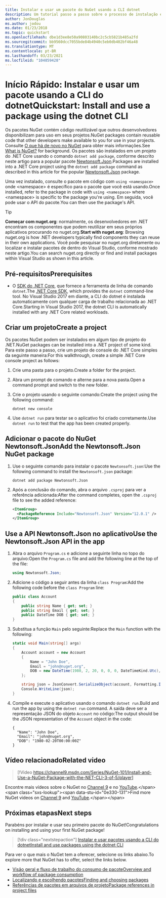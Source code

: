 ```yaml
---
title: Instalar e usar um pacote do NuGet usando a CLI dotnet
description: Um tutorial passo a passo sobre o processo de instalação e uso de um pacote NuGet em um projeto .NET Core.
author: JonDouglas
ms.author: jodou
ms.date: 01/23/2018
ms.topic: quickstart
ms.openlocfilehash: dbe1d3ee8e50a90803140bc2c5cb5821b485a2fd
ms.sourcegitcommit: bb9560dcc7055bde84b4940c5eb0db402bf46a48
ms.translationtype: MT
ms.contentlocale: pt-BR
ms.lasthandoff: 03/23/2021
ms.locfileid: "104859428"
---
```

# <a name="quickstart-install-and-use-a-package-using-the-dotnet-cli"></a><span data-ttu-id="0e330-103">Início Rápido: Instalar e usar um pacote usando a CLI do dotnet</span><span class="sxs-lookup"><span data-stu-id="0e330-103">Quickstart: Install and use a package using the dotnet CLI</span></span>

<span data-ttu-id="0e330-104">Os pacotes NuGet contém código reutilizável que outros desenvolvedores disponibilizam para uso em seus projetos.</span><span class="sxs-lookup"><span data-stu-id="0e330-104">NuGet packages contain reusable code that other developers make available to you for use in your projects.</span></span> <span data-ttu-id="0e330-105">Consulte [O que há de novo no NuGet](../What-is-NuGet.md) para obter mais informações.</span><span class="sxs-lookup"><span data-stu-id="0e330-105">See [What is NuGet?](../What-is-NuGet.md) for background.</span></span> <span data-ttu-id="0e330-106">Os pacotes são instalados em um projeto do .NET Core usando o comando `dotnet add package`, conforme descrito neste artigo para a popular pacote [Newtonsoft.Json](https://www.nuget.org/packages/Newtonsoft.Json/).</span><span class="sxs-lookup"><span data-stu-id="0e330-106">Packages are installed into a .NET Core project using the `dotnet add package` command as described in this article for the popular [Newtonsoft.Json](https://www.nuget.org/packages/Newtonsoft.Json/) package.</span></span>

<span data-ttu-id="0e330-107">Uma vez instalado, consulte o pacote em código com `using <namespace>` onde \<namespace\> é específico para o pacote que você está usando.</span><span class="sxs-lookup"><span data-stu-id="0e330-107">Once installed, refer to the package in code with `using <namespace>` where \<namespace\> is specific to the package you're using.</span></span> <span data-ttu-id="0e330-108">Em seguida, você pode usar o API do pacote.</span><span class="sxs-lookup"><span data-stu-id="0e330-108">You can then use the package's API.</span></span>

> [!Tip]
> <span data-ttu-id="0e330-109">**Começar com nuget.org**: normalmente, os desenvolvedores em .NET encontram os componentes que podem reutilizar em seus próprios aplicativos procurando no nuget.org.</span><span class="sxs-lookup"><span data-stu-id="0e330-109">**Start with nuget.org**: Browsing nuget.org is how .NET developers typically find components they can reuse in their own applications.</span></span> <span data-ttu-id="0e330-110">Você pode pesquisar no nuget.org diretamente ou localizar e instalar pacotes de dentro do Visual Studio, conforme mostrado neste artigo.</span><span class="sxs-lookup"><span data-stu-id="0e330-110">You can search nuget.org directly or find and install packages within Visual Studio as shown in this article.</span></span>

## <a name="prerequisites"></a><span data-ttu-id="0e330-111">Pré-requisitos</span><span class="sxs-lookup"><span data-stu-id="0e330-111">Prerequisites</span></span>

- <span data-ttu-id="0e330-112">O [SDK do .NET Core](https://www.microsoft.com/net/download/), que fornece a ferramenta de linha de comando `dotnet`.</span><span class="sxs-lookup"><span data-stu-id="0e330-112">The [.NET Core SDK](https://www.microsoft.com/net/download/), which provides the `dotnet` command-line tool.</span></span> <span data-ttu-id="0e330-113">No Visual Studio 2017 em diante, a CLI do dotnet é instalada automaticamente com qualquer carga de trabalho relacionada ao .NET Core.</span><span class="sxs-lookup"><span data-stu-id="0e330-113">Starting in Visual Studio 2017, the dotnet CLI is automatically installed with any .NET Core related workloads.</span></span>

## <a name="create-a-project"></a><span data-ttu-id="0e330-114">Criar um projeto</span><span class="sxs-lookup"><span data-stu-id="0e330-114">Create a project</span></span>

<span data-ttu-id="0e330-115">Os pacotes NuGet podem ser instalados em algum tipo de projeto do .NET.</span><span class="sxs-lookup"><span data-stu-id="0e330-115">NuGet packages can be installed into a .NET project of some kind.</span></span> <span data-ttu-id="0e330-116">Para este passo a passo, crie um projeto de console do .NET Core simples da seguinte maneira:</span><span class="sxs-lookup"><span data-stu-id="0e330-116">For this walkthrough, create a simple .NET Core console project as follows:</span></span>

1. <span data-ttu-id="0e330-117">Crie uma pasta para o projeto.</span><span class="sxs-lookup"><span data-stu-id="0e330-117">Create a folder for the project.</span></span>

1. <span data-ttu-id="0e330-118">Abra um prompt de comando e alterne para a nova pasta.</span><span class="sxs-lookup"><span data-stu-id="0e330-118">Open a command prompt and switch to the new folder.</span></span>

1. <span data-ttu-id="0e330-119">Crie o projeto usando o seguinte comando:</span><span class="sxs-lookup"><span data-stu-id="0e330-119">Create the project using the following command:</span></span>

    ```dotnetcli
    dotnet new console
    ```

1. <span data-ttu-id="0e330-120">Use `dotnet run` para testar se o aplicativo foi criado corretamente.</span><span class="sxs-lookup"><span data-stu-id="0e330-120">Use `dotnet run` to test that the app has been created properly.</span></span>

## <a name="add-the-newtonsoftjson-nuget-package"></a><span data-ttu-id="0e330-121">Adicionar o pacote do NuGet Newtonsoft.Json</span><span class="sxs-lookup"><span data-stu-id="0e330-121">Add the Newtonsoft.Json NuGet package</span></span>

1. <span data-ttu-id="0e330-122">Use o seguinte comando para instalar o pacote `Newtonsoft.json`:</span><span class="sxs-lookup"><span data-stu-id="0e330-122">Use the following command to install the `Newtonsoft.json` package:</span></span>

    ```dotnetcli
    dotnet add package Newtonsoft.Json
    ```

2. <span data-ttu-id="0e330-123">Após a conclusão do comando, abra o arquivo `.csproj` para ver a referência adicionada:</span><span class="sxs-lookup"><span data-stu-id="0e330-123">After the command completes, open the `.csproj` file to see the added reference:</span></span>

    ```xml
    <ItemGroup>
      <PackageReference Include="Newtonsoft.Json" Version="12.0.1" />
    </ItemGroup>
    ```

## <a name="use-the-newtonsoftjson-api-in-the-app"></a><span data-ttu-id="0e330-124">Use a API Newtonsoft.Json no aplicativo</span><span class="sxs-lookup"><span data-stu-id="0e330-124">Use the Newtonsoft.Json API in the app</span></span>

1. <span data-ttu-id="0e330-125">Abra o arquivo `Program.cs` e adicione a seguinte linha no topo do arquivo:</span><span class="sxs-lookup"><span data-stu-id="0e330-125">Open the `Program.cs` file and add the following line at the top of the file:</span></span>

    ```cs
    using Newtonsoft.Json;
    ```

1. <span data-ttu-id="0e330-126">Adicione o código a seguir antes da linha `class Program`:</span><span class="sxs-lookup"><span data-stu-id="0e330-126">Add the following code before the `class Program` line:</span></span>

    ```cs
    public class Account
    {
        public string Name { get; set; }
        public string Email { get; set; }
        public DateTime DOB { get; set; }
    }
    ```

1. <span data-ttu-id="0e330-127">Substitua a função `Main` pelo seguinte:</span><span class="sxs-lookup"><span data-stu-id="0e330-127">Replace the `Main` function with the following:</span></span>

    ```cs
    static void Main(string[] args)
    {
        Account account = new Account
        {
            Name = "John Doe",
            Email = "john@nuget.org",
            DOB = new DateTime(1980, 2, 20, 0, 0, 0, DateTimeKind.Utc),
        };

        string json = JsonConvert.SerializeObject(account, Formatting.Indented);
        Console.WriteLine(json);
    }
    ```

1. <span data-ttu-id="0e330-128">Compile e execute o aplicativo usando o comando `dotnet run`.</span><span class="sxs-lookup"><span data-stu-id="0e330-128">Build and run the app by using the `dotnet run` command.</span></span> <span data-ttu-id="0e330-129">A saída deve ser a representação JSON do objeto `Account` no código:</span><span class="sxs-lookup"><span data-stu-id="0e330-129">The output should be the JSON representation of the `Account` object in the code:</span></span>

    ```output
    {
      "Name": "John Doe",
      "Email": "john@nuget.org",
      "DOB": "1980-02-20T00:00:00Z"
    }
    ```
## <a name="related-video"></a><span data-ttu-id="0e330-130">Vídeo relacionado</span><span class="sxs-lookup"><span data-stu-id="0e330-130">Related video</span></span>

> [!Video https://channel9.msdn.com/Series/NuGet-101/Install-and-Use-a-NuGet-Package-with-the-NET-CLI-3-of-5/player]

<span data-ttu-id="0e330-131">Encontre mais vídeos sobre o NuGet no [Channel 9](https://channel9.msdn.com/Series/NuGet-101) e no [YouTube](https://www.youtube.com/playlist?list=PLdo4fOcmZ0oVLvfkFk8O9h6v2Dcdh2bh_).</span><span class="sxs-lookup"><span data-stu-id="0e330-131">Find more NuGet videos on [Channel 9](https://channel9.msdn.com/Series/NuGet-101) and [YouTube](https://www.youtube.com/playlist?list=PLdo4fOcmZ0oVLvfkFk8O9h6v2Dcdh2bh_).</span></span>

## <a name="next-steps"></a><span data-ttu-id="0e330-132">Próximas etapas</span><span class="sxs-lookup"><span data-stu-id="0e330-132">Next steps</span></span>

<span data-ttu-id="0e330-133">Parabéns por instalar e usar seu primeiro pacote do NuGet!</span><span class="sxs-lookup"><span data-stu-id="0e330-133">Congratulations on installing and using your first NuGet package!</span></span>

> [!div class="nextstepaction"]
> [<span data-ttu-id="0e330-134">Instalar e usar pacotes usando a CLI do dotnet</span><span class="sxs-lookup"><span data-stu-id="0e330-134">Install and use packages using the dotnet CLI</span></span>](../consume-packages/install-use-packages-dotnet-cli.md)

<span data-ttu-id="0e330-135">Para ver o que mais o NuGet tem a oferecer, selecione os links abaixo.</span><span class="sxs-lookup"><span data-stu-id="0e330-135">To explore more that NuGet has to offer, select the links below.</span></span>

- [<span data-ttu-id="0e330-136">Visão geral e fluxo de trabalho do consumo de pacote</span><span class="sxs-lookup"><span data-stu-id="0e330-136">Overview and workflow of package consumption</span></span>](../consume-packages/overview-and-workflow.md)
- [<span data-ttu-id="0e330-137">Localizando e escolhendo pacotes</span><span class="sxs-lookup"><span data-stu-id="0e330-137">Finding and choosing packages</span></span>](../consume-packages/finding-and-choosing-packages.md)
- [<span data-ttu-id="0e330-138">Referências de pacotes em arquivos de projeto</span><span class="sxs-lookup"><span data-stu-id="0e330-138">Package references in project files</span></span>](../consume-packages/package-references-in-project-files.md)
